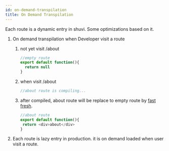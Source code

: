 ```yaml
---
id: on-demand-transpilation
title: On Demand Transpilation
---
```


Each route is a dynamic entry in shuvi. Some optimizations based on it.

1. On demand transpilation when Developer visit a route

    1. not yet visit /about
        ```javascript
        //empty route
        export default function(){
          return null
        }
        ```
   1. when visit /about
        ```javascript
        //about route is compiling...
        ```
   1.  after compiled, about route will be replace to empty route by [fast fresh](/docs/guide/features/fast-refresh).
         ```javascript
        //about route
        export default function(){
          return <div>about</div>
        }
        ```
1. Each route is lazy entry in production. it is on demand loaded when user visit a route.
